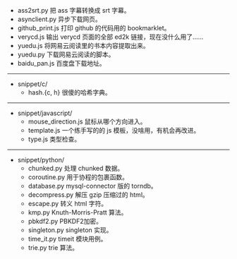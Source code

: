 + ass2srt.py 把 ass 字幕转换成 srt 字幕。
+ asynclient.py 异步下载网页。
+ github_print.js 打印 github 的代码用的 bookmarklet。
+ verycd.js 输出 verycd 页面的全部 ed2k 链接，现在没什么用了……
+ yuedu.js 将网易云阅读里的书本内容提取出来。
+ yuedu.py 下载网易云阅读的脚本。
+ baidu_pan.js 百度盘下载地址。

------

+ snippet/c/
    - hash.{c, h} 很傻的哈希字典。

------

+ snippet/javascript/
    - mouse_direction.js 鼠标从哪个方向进入。
    - template.js 一个练手写的的 js 模板，没啥用，有机会再改进。
    - type.js 类型检查。

------

+ snippet/python/
    - chunked.py 处理 chunked 数据。
    - coroutine.py 用于协程的包裹函数。
    - database.py mysql-connector 版的 torndb。
    - decompress.py 解压 gzip 压缩过的 html。
    - escape.py 转义 html 字符。
    - kmp.py Knuth-Morris-Pratt 算法。
    - pbkdf2.py PBKDF2加密。
    - singleton.py singleton 实现。
    - time_it.py timeit 模块用例。
    - trie.py trie 算法。
